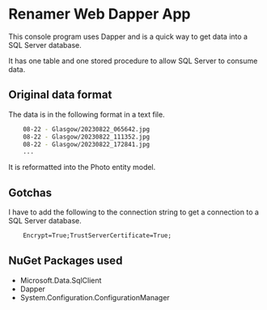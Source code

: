 # Renamer Web Dapper App

This console program uses Dapper and is a quick way to get data into a SQL Server database.

It has one table and one stored procedure to allow SQL Server to consume data.

## Original data format

The data is in the following format in a text file.

```bash
    08-22 - Glasgow/20230822_065642.jpg
    08-22 - Glasgow/20230822_111352.jpg
    08-22 - Glasgow/20230822_172841.jpg
    ...
```

It is reformatted into the Photo entity model.

## Gotchas

I have to add the following to the connection string to get a connection to a SQL Server database.

```xml
    Encrypt=True;TrustServerCertificate=True;
```

## NuGet Packages used

* Microsoft.Data.SqlClient
* Dapper
* System.Configuration.ConfigurationManager
